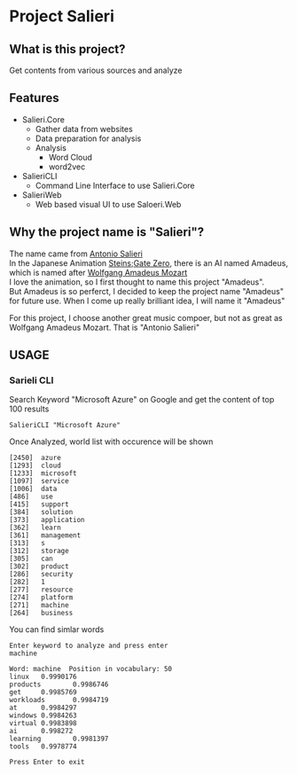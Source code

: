 # Project Salieri
## What is this project?
Get contents from various sources and analyze

## Features
- Salieri.Core
  - Gather data from websites
  - Data preparation for analysis
  - Analysis
    - Word Cloud
    - word2vec
- SalieriCLI
  - Command Line Interface to use Salieri.Core
- SalieriWeb
  - Web based visual UI to use Saloeri.Web  
## Why the project name is "Salieri"?
The name came from [Antonio Salieri](https://ja.wikipedia.org/wiki/%E3%82%A2%E3%83%B3%E3%83%88%E3%83%8B%E3%82%AA%E3%83%BB%E3%82%B5%E3%83%AA%E3%82%A8%E3%83%AA)  
In the Japanese Animation [Steins;Gate Zero](http://steinsgate0-anime.com/), there is an AI named Amadeus, which is named after [Wolfgang Amadeus Mozart](https://ja.wikipedia.org/wiki/%E3%83%B4%E3%82%A9%E3%83%AB%E3%83%95%E3%82%AC%E3%83%B3%E3%82%B0%E3%83%BB%E3%82%A2%E3%83%9E%E3%83%87%E3%82%A6%E3%82%B9%E3%83%BB%E3%83%A2%E3%83%BC%E3%83%84%E3%82%A1%E3%83%AB%E3%83%88)  
I love the animation, so I first thought to name this project "Amadeus".  
But Amadeus is so perferct, I decided to keep the project name "Amadeus" for future use. When I come up really brilliant idea, I will name it "Amadeus"  

For this project, I choose another great music compoer, but not as great as Wolfgang Amadeus Mozart. That is "Antonio Salieri"  

## USAGE
### Sarieli CLI
Search Keyword "Microsoft Azure" on Google and get the content of top 100 results  
```
SalieriCLI "Microsoft Azure"  
```
Once Analyzed, world list with occurence will be shown  
```
[2450]  azure  
[1293]  cloud  
[1233]  microsoft  
[1097]  service  
[1006]  data  
[486]   use  
[415]   support  
[384]   solution  
[373]   application  
[362]   learn  
[361]   management  
[313]   s  
[312]   storage  
[305]   can  
[302]   product  
[286]   security  
[282]   1  
[277]   resource  
[274]   platform  
[271]   machine  
[264]   business  
```
You can find simlar words
```
Enter keyword to analyze and press enter
machine

Word: machine  Position in vocabulary: 50
linux   0.9990176
products        0.9986746
get     0.9985769
workloads       0.9984719
at      0.9984297
windows 0.9984263
virtual 0.9983898
ai      0.998272
learning        0.9981397
tools   0.9978774

Press Enter to exit
```

